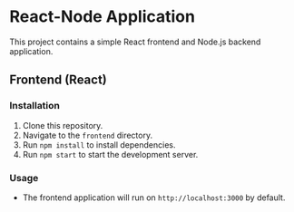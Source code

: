 # React-Node Application

This project contains a simple React frontend and Node.js backend application.

## Frontend (React)

### Installation
1. Clone this repository.
2. Navigate to the `frontend` directory.
3. Run `npm install` to install dependencies.
4. Run `npm start` to start the development server.

### Usage
- The frontend application will run on `http://localhost:3000` by default.
  

